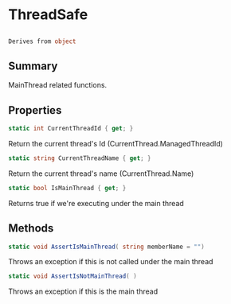 # ThreadSafe

## 
```c#
Derives from object
```

## Summary

MainThread related functions.
## Properties

```c#
static int CurrentThreadId { get; } 
```
Return the current thread's Id (CurrentThread.ManagedThreadId)
```c#
static string CurrentThreadName { get; } 
```
Return the current thread's name (CurrentThread.Name)
```c#
static bool IsMainThread { get; } 
```
Returns true if we're executing under the main thread
## Methods

```c#
static void AssertIsMainThread( string memberName = "") 
```
Throws an exception if this is not called under the main thread
```c#
static void AssertIsNotMainThread( ) 
```
Throws an exception if this is the main thread
